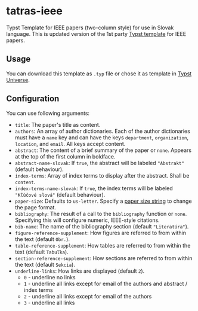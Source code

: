 # tatras-ieee
Typst Template for IEEE papers (two-column style) for use in Slovak language.
This is updated version of the 1st party [Typst template](https://github.com/typst/templates/tree/main/charged-ieee) for IEEE papers.

## Usage
You can download this template as `.typ` file or chose it as template in [Typst Universe](https://typst.app/universe).

## Configuration
You can use following arguments:

- `title`: The paper's title as content.
- `authors`: An array of author dictionaries. Each of the author dictionaries
  must have a `name` key and can have the keys `department`, `organization`,
  `location`, and `email`. All keys accept content.
- `abstract`: The content of a brief summary of the paper or `none`. Appears at
  the top of the first column in boldface.
- `abstract-name-slovak`: If `true`, the abstract will be labeled `"Abstrakt"` (default behaviour).
- `index-terms`: Array of index terms to display after the abstract. Shall be
  `content`.
- `index-terms-name-slovak`: If `true`, the index terms will be labeled `"Kľúčové slová"` (default behaviour).
- `paper-size`: Defaults to `us-letter`. Specify a [paper size
  string](https://typst.app/docs/reference/layout/page/#parameters-paper) to
  change the page format.
- `bibliography`: The result of a call to the `bibliography` function or `none`.
  Specifying this will configure numeric, IEEE-style citations.
- `bib-name`: The name of the bibliography section (default `"Literatúra"`).
- `figure-reference-supplement`: How figures are referred to from within the text (default `Obr.`).
- `table-reference-supplement`: How tables are referred to from within the text (default `Tabuľka`).
- `section-reference-supplement`: How sections are referred to from within the text (default `Sekcia`).
- `underline-links`: How links are displayed (default `2`).
    - `0` - underline no links
    - `1` - underline all links except for email of the authors and abstract / index terms
    - `2` - underline all links except for email of the authors
    - `3` - underline all links
